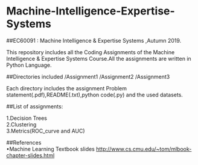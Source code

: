 # Machine-Intelligence-Expertise-Systems
##EC60091 : Machine Intelligence & Expertise Systems ,Autumn 2019.

This repository includes all the Coding Assignments of the Machine Intelligence & Expertise Systems Course.All the assignments are written in Python Language.

##Directories included
/Assignment1
/Assignment2
/Assignment3

Each directory includes the assignment Problem statement(.pdf),README(.txt),python code(.py) and the used datasets.

##List of assignments:

 1.Decision Trees   
 2.Clustering  
 3.Metrics(ROC_curve and AUC)
 
##References   
•Machine Learning Textbook slides http://www.cs.cmu.edu/~tom/mlbook-chapter-slides.html

